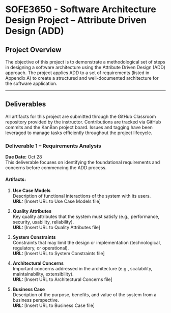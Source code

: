 # SOFE3650 - Software Architecture Design Project – Attribute Driven Design (ADD)

## Project Overview
The objective of this project is to demonstrate a methodological set of steps in designing a software architecture using the Attribute Driven Design (ADD) approach. The project applies ADD to a set of requirements (listed in Appendix A) to create a structured and well-documented architecture for the software application.

---

## Deliverables
All artifacts for this project are submitted through the GitHub Classroom repository provided by the instructor. Contributions are tracked via GitHub commits and the KanBan project board. Issues and tagging have been leveraged to manage tasks efficiently throughout the project lifecycle.

### Deliverable 1 – Requirements Analysis
**Due Date:** Oct 28  
This deliverable focuses on identifying the foundational requirements and concerns before commencing the ADD process.

#### Artifacts:

1. **Use Case Models**  
   Description of functional interactions of the system with its users.  
   **URL:** [Insert URL to Use Case Models file]

2. **Quality Attributes**  
   Key quality attributes that the system must satisfy (e.g., performance, security, usability, reliability).  
   **URL:** [Insert URL to Quality Attributes file]

3. **System Constraints**  
   Constraints that may limit the design or implementation (technological, regulatory, or operational).  
   **URL:** [Insert URL to System Constraints file]

4. **Architectural Concerns**  
   Important concerns addressed in the architecture (e.g., scalability, maintainability, extensibility).  
   **URL:** [Insert URL to Architectural Concerns file]

5. **Business Case**  
   Description of the purpose, benefits, and value of the system from a business perspective.  
   **URL:** [Insert URL to Business Case file]

